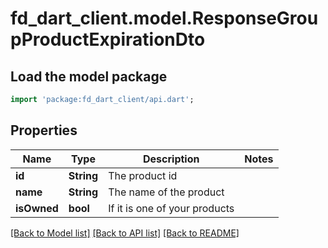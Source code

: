 # fd_dart_client.model.ResponseGroupProductExpirationDto

## Load the model package
```dart
import 'package:fd_dart_client/api.dart';
```

## Properties
Name | Type | Description | Notes
------------ | ------------- | ------------- | -------------
**id** | **String** | The product id | 
**name** | **String** | The name of the product | 
**isOwned** | **bool** | If it is one of your products | 

[[Back to Model list]](../README.md#documentation-for-models) [[Back to API list]](../README.md#documentation-for-api-endpoints) [[Back to README]](../README.md)


